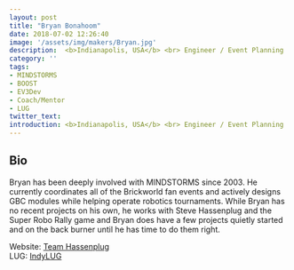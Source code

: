 ```yaml
---
layout: post
title: "Bryan Bonahoom"
date: 2018-07-02 12:26:40
image: '/assets/img/makers/Bryan.jpg'
description:  <b>Indianapolis, USA</b> <br> Engineer / Event Planning
category: ''
tags:
- MINDSTORMS
- BOOST
- EV3Dev
- Coach/Mentor
- LUG
twitter_text:
introduction: <b>Indianapolis, USA</b> <br> Engineer / Event Planning
---
```




## Bio


Bryan has been deeply involved with MINDSTORMS since 2003.  He currently coordinates all of the Brickworld fan events and actively designs GBC modules while helping operate robotics tournaments.  While Bryan has no recent projects on his own, he works with Steve Hassenplug and the Super Robo Rally game and Bryan does have a few projects quietly started and on the back burner until he has time to do them right.

Website: [Team Hassenplug](http://www.teamhassenplug.org/) <br>
LUG: [IndyLUG](http://indylug.org/)